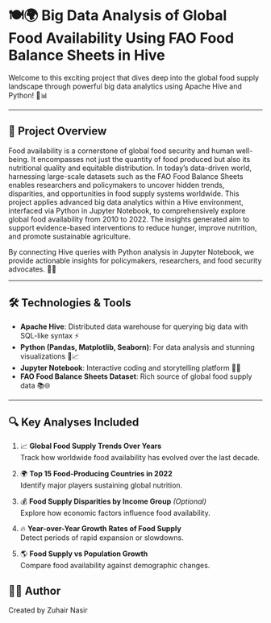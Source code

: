 # 🍽️🌍 Big Data Analysis of Global Food Availability Using FAO Food Balance Sheets in Hive

Welcome to this exciting project that dives deep into the global food supply landscape through powerful big data analytics using Apache Hive and Python! 🚀📊

---

## 🚀 Project Overview

Food availability is a cornerstone of global food security and human well-being. It encompasses not just the quantity of food produced but also its nutritional quality and equitable distribution. In today’s data-driven world, harnessing large-scale datasets such as the FAO Food Balance Sheets enables researchers and policymakers to uncover hidden trends, disparities, and opportunities in food supply systems worldwide. This project applies advanced big data analytics within a Hive environment, interfaced via Python in Jupyter Notebook, to comprehensively explore global food availability from 2010 to 2022. The insights generated aim to support evidence-based interventions to reduce hunger, improve nutrition, and promote sustainable agriculture.

By connecting Hive queries with Python analysis in Jupyter Notebook, we provide actionable insights for policymakers, researchers, and food security advocates. 🎯🤝

---

## 🛠️ Technologies & Tools

- **Apache Hive**: Distributed data warehouse for querying big data with SQL-like syntax ⚡
- **Python (Pandas, Matplotlib, Seaborn)**: For data analysis and stunning visualizations 🐍📈
- **Jupyter Notebook**: Interactive coding and storytelling platform 📝✨
- **FAO Food Balance Sheets Dataset**: Rich source of global food supply data 📚🌐

---

## 🔍 Key Analyses Included

1. 📈 **Global Food Supply Trends Over Years**  
   Track how worldwide food availability has evolved over the last decade.

2. 🌍 **Top 15 Food-Producing Countries in 2022**  
   Identify major players sustaining global nutrition.

3. 💰 **Food Supply Disparities by Income Group** *(Optional)*  
   Explore how economic factors influence food availability.

4. 🔥 **Year-over-Year Growth Rates of Food Supply**  
   Detect periods of rapid expansion or slowdowns.

5. 🌎 **Food Supply vs Population Growth**  
   Compare food availability against demographic changes.

## 🧑‍💻 Author
Created by Zuhair Nasir
